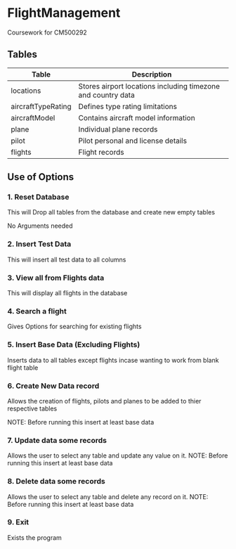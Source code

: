 # FlightManagement
Coursework for CM500292

## Tables

| Table              | Description                           |
|--------------------|---------------------------------------|
| locations          | Stores airport locations including timezone and country data     |
| aircraftTypeRating | Defines type rating limitations       |
| aircraftModel      | Contains aircraft model information   |
| plane              | Individual plane records              |
| pilot              | Pilot personal and license details    |
| flights            | Flight records                        |


## Use of Options

### 1. Reset Database

This will Drop all tables from the database and create new empty tables

No Arguments needed

### 2. Insert Test Data

This will insert all test data to all columns

### 3. View all from Flights data

This will display all flights in the database

### 4. Search a flight

Gives Options for searching for existing flights

### 5. Insert Base Data (Excluding Flights)

Inserts data to all tables except flights incase wanting to work from blank flight table

### 6. Create New Data record 

Allows the creation of flights, pilots and planes to be added to thier respective tables

NOTE: Before running this insert at least base data

### 7. Update data some records

Allows the user to select any table and update any value on it.
NOTE: Before running this insert at least base data

### 8. Delete data some records

Allows the user to select any table and delete any record on it.
NOTE: Before running this insert at least base data

### 9. Exit

Exists the program